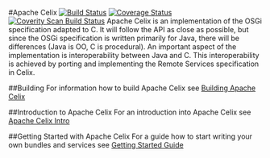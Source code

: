 #Apache Celix [![Build Status](https://travis-ci.org/apache/celix.svg?branch=develop)](https://travis-ci.org/apache/celix) [![Coverage Status](https://coveralls.io/repos/apache/celix/badge.svg?branch=develop&service=github)](https://coveralls.io/github/apache/celix?branch=develop) [![Coverity Scan Build Status](https://scan.coverity.com/projects/6685/badge.svg)](https://scan.coverity.com/projects/6685)
Apache Celix is an implementation of the OSGi specification adapted to C. It will follow the API as close as possible, but since the OSGi specification is written primarily for Java, there will be differences (Java is OO, C is procedural). An important aspect of the implementation is interoperability between Java and C. This interoperability is achieved by porting and implementing the Remote Services specification in Celix.

##Building
For information how to build Apache Celix see [Building Apache Celix](documents/building/readme.md)

##Introduction to Apache Celix
For an introduction into Apache Celix see [Apache Celix Intro](documents/intro/readme.md)

##Getting Started with Apache Celix
For a guide how to start writing your own bundles and services see [Getting Started Guide](documents/intro/readme.md)


